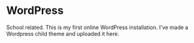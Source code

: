 # WordPress

School related.
This is my first online WordPress installation. I've made a Wordpress child theme and uploaded it here.
